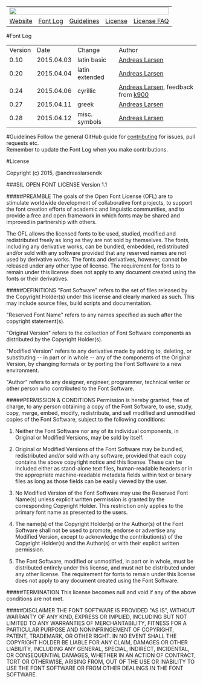 <table>
    <tr>
        <td colspan="5"><img width="100%" src="https://github.com/andreaslarsen/monoid/raw/master/Images/Monoid%20GitHub%20Banner.png" /></td>
    </tr>
    <tr>
        <td><a href="http://andreaslarsen.github.io/monoid/" target="_blank">Website</a></td>
        <td><a href="#fl">Font Log</a></td>
        <td><a href="#ct">Guidelines</a></td>
        <td><a href="#li">License</a></td>
        <td><a href="http://scripts.sil.org/cms/scripts/page.php?site_id=nrsi&id=ofl-faq_web" target="_blank">License FAQ</a></td>
    </tr>
</table>


<a name="fl"></a>
#Font Log
<table>
    <tr>
        <td>Version</td>
        <td>Date</td>
        <td>Change</td>
        <td>Author</td>
    </tr>
    <tr>
        <td>0.10</td>
        <td>2015.04.03</td>
        <td>latin basic</td>
        <td><a href="https://github.com/andreaslarsen">Andreas Larsen</a></td>
    </tr>
    <tr>
        <td>0.20</td>
        <td>2015.04.04</td>
        <td>latin extended</td>
        <td><a href="https://github.com/andreaslarsen">Andreas Larsen</a></td>
    </tr>
    <tr>
        <td>0.24</td>
        <td>2015.04.06</td>
        <td>cyrillic</td>
        <td><a href="https://github.com/andreaslarsen">Andreas Larsen</a>, feedback from <a href="https://github.com/K900">k900</a></td>
    </tr>
    <tr>
        <td>0.27</td>
        <td>2015.04.11</td>
        <td>greek</td>
        <td><a href="https://github.com/andreaslarsen">Andreas Larsen</a></td>
    </tr>
    <tr>
        <td>0.28</td>
        <td>2015.04.12</td>
        <td>misc. symbols</td>
        <td><a href="https://github.com/andreaslarsen">Andreas Larsen</a></td>
    </tr>
</table>

<a name="ct"></a>
#Guidelines
Follow the general GitHub guide for [contributing](https://guides.github.com/activities/contributing-to-open-source/#contributing) for issues, pull requests etc.<br>
Remember to update the Font Log when you make contributions.

<a name="li"></a>
#License

Copyright (c) 2015, @andreaslarsendk

###SIL OPEN FONT LICENSE Version 1.1

#####PREAMBLE
The goals of the Open Font License (OFL) are to stimulate worldwide
development of collaborative font projects, to support the font creation
efforts of academic and linguistic communities, and to provide a free and
open framework in which fonts may be shared and improved in partnership
with others.

The OFL allows the licensed fonts to be used, studied, modified and
redistributed freely as long as they are not sold by themselves. The
fonts, including any derivative works, can be bundled, embedded,
redistributed and/or sold with any software provided that any reserved
names are not used by derivative works. The fonts and derivatives,
however, cannot be released under any other type of license. The
requirement for fonts to remain under this license does not apply
to any document created using the fonts or their derivatives.

#####DEFINITIONS
"Font Software" refers to the set of files released by the Copyright
Holder(s) under this license and clearly marked as such. This may
include source files, build scripts and documentation.

"Reserved Font Name" refers to any names specified as such after the
copyright statement(s).

"Original Version" refers to the collection of Font Software components as
distributed by the Copyright Holder(s).

"Modified Version" refers to any derivative made by adding to, deleting,
or substituting -- in part or in whole -- any of the components of the
Original Version, by changing formats or by porting the Font Software to a
new environment.

"Author" refers to any designer, engineer, programmer, technical
writer or other person who contributed to the Font Software.

#####PERMISSION & CONDITIONS
Permission is hereby granted, free of charge, to any person obtaining
a copy of the Font Software, to use, study, copy, merge, embed, modify,
redistribute, and sell modified and unmodified copies of the Font
Software, subject to the following conditions:

1. Neither the Font Software nor any of its individual components,
in Original or Modified Versions, may be sold by itself.

2. Original or Modified Versions of the Font Software may be bundled,
redistributed and/or sold with any software, provided that each copy
contains the above copyright notice and this license. These can be
included either as stand-alone text files, human-readable headers or
in the appropriate machine-readable metadata fields within text or
binary files as long as those fields can be easily viewed by the user.

3. No Modified Version of the Font Software may use the Reserved Font
Name(s) unless explicit written permission is granted by the corresponding
Copyright Holder. This restriction only applies to the primary font name as
presented to the users.

4. The name(s) of the Copyright Holder(s) or the Author(s) of the Font
Software shall not be used to promote, endorse or advertise any
Modified Version, except to acknowledge the contribution(s) of the
Copyright Holder(s) and the Author(s) or with their explicit written
permission.

5. The Font Software, modified or unmodified, in part or in whole,
must be distributed entirely under this license, and must not be
distributed under any other license. The requirement for fonts to
remain under this license does not apply to any document created
using the Font Software.

#####TERMINATION
This license becomes null and void if any of the above conditions are
not met.

#####DISCLAIMER
THE FONT SOFTWARE IS PROVIDED "AS IS", WITHOUT WARRANTY OF ANY KIND,
EXPRESS OR IMPLIED, INCLUDING BUT NOT LIMITED TO ANY WARRANTIES OF
MERCHANTABILITY, FITNESS FOR A PARTICULAR PURPOSE AND NONINFRINGEMENT
OF COPYRIGHT, PATENT, TRADEMARK, OR OTHER RIGHT. IN NO EVENT SHALL THE
COPYRIGHT HOLDER BE LIABLE FOR ANY CLAIM, DAMAGES OR OTHER LIABILITY,
INCLUDING ANY GENERAL, SPECIAL, INDIRECT, INCIDENTAL, OR CONSEQUENTIAL
DAMAGES, WHETHER IN AN ACTION OF CONTRACT, TORT OR OTHERWISE, ARISING
FROM, OUT OF THE USE OR INABILITY TO USE THE FONT SOFTWARE OR FROM
OTHER DEALINGS IN THE FONT SOFTWARE.
